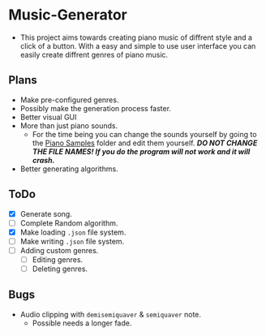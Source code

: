 # Music-Generator
- This project aims towards creating piano music of diffrent style and a click of a button. With a easy and simple to use user interface you can easily create diffrent genres of piano music.

## Plans
- Make pre-configured genres.
- Possibly make the generation process faster.
- Better visual GUI
- More than just piano sounds.
  - For the time being you can change the sounds yourself by going to the [Piano Samples](Piano%Samples) folder and edit them yourself. ***DO NOT CHANGE THE FILE NAMES! If you do the program will not work and it will crash.***
- Better generating algorithms.
## ToDo 
- [x] Generate song.
- [ ] Complete Random algorithm.
- [x] Make loading `.json` file system.
- [ ] Make writing `.json` file system.
- [ ] Adding custom genres.
  - [ ] Editing genres.
  - [ ] Deleting genres.
## Bugs
- Audio clipping with `demisemiquaver` & `semiquaver` note.
  - Possible needs a longer fade.
